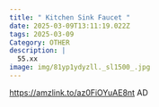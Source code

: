 ```yaml
---
title: " Kitchen Sink Faucet "
date: 2025-03-09T13:11:19.022Z
tags: 2025-03-09
Category: OTHER
description: |
  55.xx
image: img/81yp1ydyzll._sl1500_.jpg
---
```

https://amzlink.to/az0FiOYuAE8nt
AD